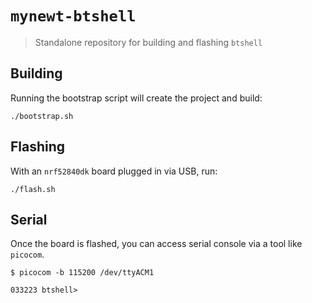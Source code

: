 # `mynewt-btshell`

> Standalone repository for building and flashing `btshell`

## Building

Running the bootstrap script will create the project and build:

```shell
./bootstrap.sh
```

## Flashing

With an `nrf52840dk` board plugged in via USB, run:

```shell
./flash.sh
```

## Serial

Once the board is flashed, you can access serial console via a tool like
`picocom`.

```shell
$ picocom -b 115200 /dev/ttyACM1

033223 btshell>
```

